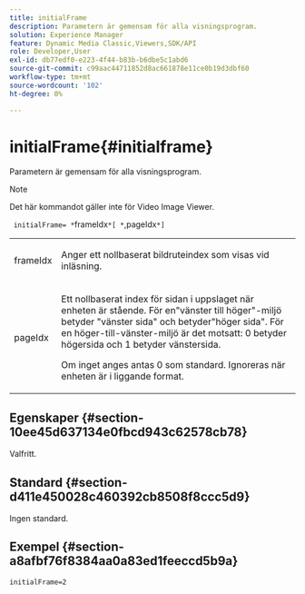 ```yaml
---
title: initialFrame
description: Parametern är gemensam för alla visningsprogram.
solution: Experience Manager
feature: Dynamic Media Classic,Viewers,SDK/API
role: Developer,User
exl-id: db77edf0-e223-4f44-b83b-b6dbe5c1abd6
source-git-commit: c99aac44711852d8ac661878e11ce0b19d3dbf60
workflow-type: tm+mt
source-wordcount: '102'
ht-degree: 0%

---
```


# initialFrame{#initialframe}

Parametern är gemensam för alla visningsprogram.

>[!NOTE]
>
>Det här kommandot gäller inte för Video Image Viewer.

` initialFrame= *`frameIdx`*[ *`,pageIdx`*]`

<table id="table_9B98C97485DD4DEB8A6ECBCE8DF6B886"> 
 <tbody> 
  <tr> 
   <td colname="col1"> <p> <span class="codeph"> <span class="varname"> frameIdx </span> </span> </p> </td> 
   <td colname="col2"> <p> Anger ett nollbaserat bildruteindex som visas vid inläsning. </p> </td> 
  </tr> 
  <tr> 
   <td colname="col1"> <p><span class="codeph"><span class="varname"> pageIdx</span></span> </p> </td> 
   <td colname="col2"> <p>Ett nollbaserat index för sidan i uppslaget när enheten är stående. För en"vänster till höger"-miljö betyder <span class="codeph"> </span>"vänster sida" och <span class="codeph"> </span> betyder"höger sida". För en höger-till-vänster-miljö är det motsatt: <span class="codeph"> 0</span> betyder högersida och <span class="codeph"> 1</span> betyder vänstersida. </p> <p>Om inget anges antas <span class="codeph"> 0</span> som standard. Ignoreras när enheten är i liggande format. </p> </td> 
  </tr> 
 </tbody> 
</table>

## Egenskaper {#section-10ee45d637134e0fbcd943c62578cb78}

Valfritt.

## Standard {#section-d411e450028c460392cb8508f8ccc5d9}

Ingen standard.

## Exempel {#section-a8afbf76f8384aa0a83ed1feeccd5b9a}

```
initialFrame=2
```
